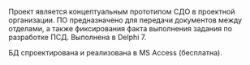 Проект является концептуальным прототипом СДО в проектной организации. ПО предназначено для передачи документов между отделами, а также фиксирования факта выполнения задания по разработке ПСД.
Выполнена в Delphi 7.

БД спроектирована и реализована в MS Access (бесплатна).

